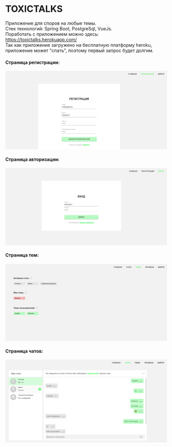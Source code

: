 # TOXICTALKS
Приложение для споров на любые темы.
<br>
Стек технологий: Spring Boot, PostgreSql, VueJs.
<br>
Поработать с приложением можно здесь: https://toxictalks.herokuapp.com/ 
<br>
Так как приложение загружено на бесплатную платформу heroku, приложение может "спать", поэтому первый запрос будет долгим.
<br>
<h4>Страница регистрации:</h4>
<img src="docs/registration-page.png">
<h4>Страница авторизации:</h4>
<img src="docs/login-page.png">
<h4>Страница тем:</h4>
<img src="docs/topic-page.png">
<h4>Страница чатов:</h4>
<img src="docs/chat-page.png">
